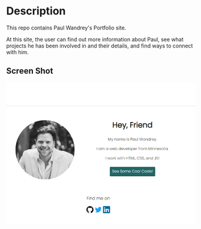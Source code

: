 # Description
This repo contains Paul Wandrey's Portfolio site.  

At this site, the user can find out more information about Paul, see what projects he has been involved in and their details, and find ways to connect with him.

## Screen Shot
![Sneak peek of Paul's Portfolio](https://github.com/Kodeiak/portfolio-website/blob/main/img/site-screenshot.png)
